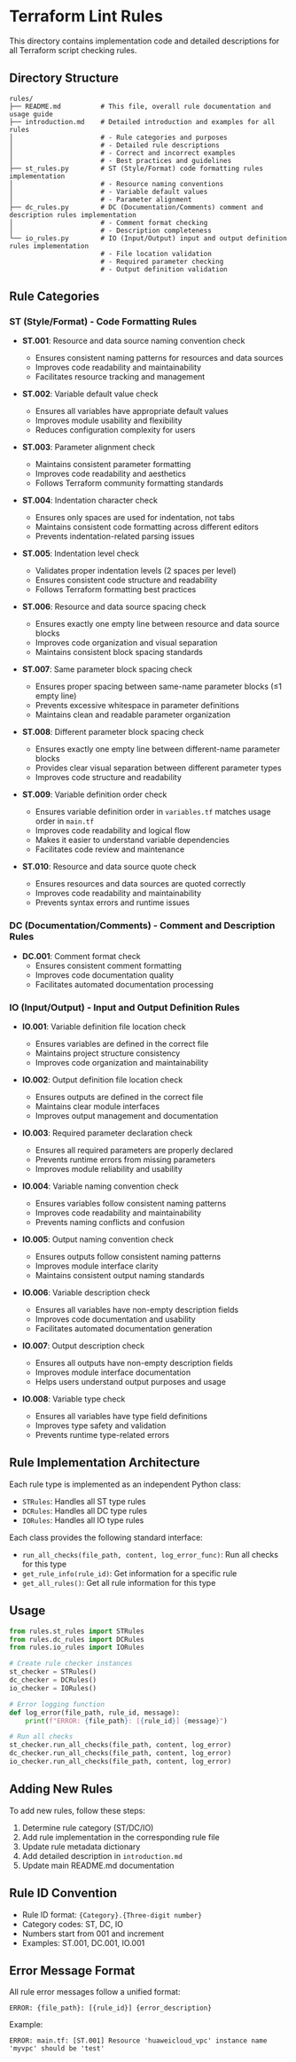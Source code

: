 # Terraform Lint Rules

This directory contains implementation code and detailed descriptions for all Terraform script checking rules.

## Directory Structure

```
rules/
├── README.md          # This file, overall rule documentation and usage guide
├── introduction.md    # Detailed introduction and examples for all rules
│                      # - Rule categories and purposes
│                      # - Detailed rule descriptions
│                      # - Correct and incorrect examples
│                      # - Best practices and guidelines
├── st_rules.py        # ST (Style/Format) code formatting rules implementation
│                      # - Resource naming conventions
│                      # - Variable default values
│                      # - Parameter alignment
├── dc_rules.py        # DC (Documentation/Comments) comment and description rules implementation
│                      # - Comment format checking
│                      # - Description completeness
└── io_rules.py        # IO (Input/Output) input and output definition rules implementation
                       # - File location validation
                       # - Required parameter checking
                       # - Output definition validation
```

## Rule Categories

### ST (Style/Format) - Code Formatting Rules
- **ST.001**: Resource and data source naming convention check
  - Ensures consistent naming patterns for resources and data sources
  - Improves code readability and maintainability
  - Facilitates resource tracking and management

- **ST.002**: Variable default value check
  - Ensures all variables have appropriate default values
  - Improves module usability and flexibility
  - Reduces configuration complexity for users

- **ST.003**: Parameter alignment check
  - Maintains consistent parameter formatting
  - Improves code readability and aesthetics
  - Follows Terraform community formatting standards

- **ST.004**: Indentation character check
  - Ensures only spaces are used for indentation, not tabs
  - Maintains consistent code formatting across different editors
  - Prevents indentation-related parsing issues

- **ST.005**: Indentation level check
  - Validates proper indentation levels (2 spaces per level)
  - Ensures consistent code structure and readability
  - Follows Terraform formatting best practices

- **ST.006**: Resource and data source spacing check
  - Ensures exactly one empty line between resource and data source blocks
  - Improves code organization and visual separation
  - Maintains consistent block spacing standards

- **ST.007**: Same parameter block spacing check
  - Ensures proper spacing between same-name parameter blocks (≤1 empty line)
  - Prevents excessive whitespace in parameter definitions
  - Maintains clean and readable parameter organization

- **ST.008**: Different parameter block spacing check
  - Ensures exactly one empty line between different-name parameter blocks
  - Provides clear visual separation between different parameter types
  - Improves code structure and readability

- **ST.009**: Variable definition order check
  - Ensures variable definition order in `variables.tf` matches usage order in `main.tf`
  - Improves code readability and logical flow
  - Makes it easier to understand variable dependencies
  - Facilitates code review and maintenance

- **ST.010**: Resource and data source quote check
  - Ensures resources and data sources are quoted correctly
  - Improves code readability and maintainability
  - Prevents syntax errors and runtime issues

### DC (Documentation/Comments) - Comment and Description Rules
- **DC.001**: Comment format check
  - Ensures consistent comment formatting
  - Improves code documentation quality
  - Facilitates automated documentation processing

### IO (Input/Output) - Input and Output Definition Rules
- **IO.001**: Variable definition file location check
  - Ensures variables are defined in the correct file
  - Maintains project structure consistency
  - Improves code organization and maintainability

- **IO.002**: Output definition file location check
  - Ensures outputs are defined in the correct file
  - Maintains clear module interfaces
  - Improves output management and documentation

- **IO.003**: Required parameter declaration check
  - Ensures all required parameters are properly declared
  - Prevents runtime errors from missing parameters
  - Improves module reliability and usability

- **IO.004**: Variable naming convention check
  - Ensures variables follow consistent naming patterns
  - Improves code readability and maintainability
  - Prevents naming conflicts and confusion

- **IO.005**: Output naming convention check
  - Ensures outputs follow consistent naming patterns
  - Improves module interface clarity
  - Maintains consistent output naming standards

- **IO.006**: Variable description check
  - Ensures all variables have non-empty description fields
  - Improves code documentation and usability
  - Facilitates automated documentation generation

- **IO.007**: Output description check
  - Ensures all outputs have non-empty description fields
  - Improves module interface documentation
  - Helps users understand output purposes and usage

- **IO.008**: Variable type check
  - Ensures all variables have type field definitions
  - Improves type safety and validation
  - Prevents runtime type-related errors

## Rule Implementation Architecture

Each rule type is implemented as an independent Python class:

- `STRules`: Handles all ST type rules
- `DCRules`: Handles all DC type rules
- `IORules`: Handles all IO type rules

Each class provides the following standard interface:

- `run_all_checks(file_path, content, log_error_func)`: Run all checks for this type
- `get_rule_info(rule_id)`: Get information for a specific rule
- `get_all_rules()`: Get all rule information for this type

## Usage

```python
from rules.st_rules import STRules
from rules.dc_rules import DCRules
from rules.io_rules import IORules

# Create rule checker instances
st_checker = STRules()
dc_checker = DCRules()
io_checker = IORules()

# Error logging function
def log_error(file_path, rule_id, message):
    print(f"ERROR: {file_path}: [{rule_id}] {message}")

# Run all checks
st_checker.run_all_checks(file_path, content, log_error)
dc_checker.run_all_checks(file_path, content, log_error)
io_checker.run_all_checks(file_path, content, log_error)
```

## Adding New Rules

To add new rules, follow these steps:

1. Determine rule category (ST/DC/IO)
2. Add rule implementation in the corresponding rule file
3. Update rule metadata dictionary
4. Add detailed description in `introduction.md`
5. Update main README.md documentation

## Rule ID Convention

- Rule ID format: `{Category}.{Three-digit number}`
- Category codes: ST, DC, IO
- Numbers start from 001 and increment
- Examples: ST.001, DC.001, IO.001

## Error Message Format

All rule error messages follow a unified format:

```
ERROR: {file_path}: [{rule_id}] {error_description}
```

Example:

```
ERROR: main.tf: [ST.001] Resource 'huaweicloud_vpc' instance name 'myvpc' should be 'test'
```

